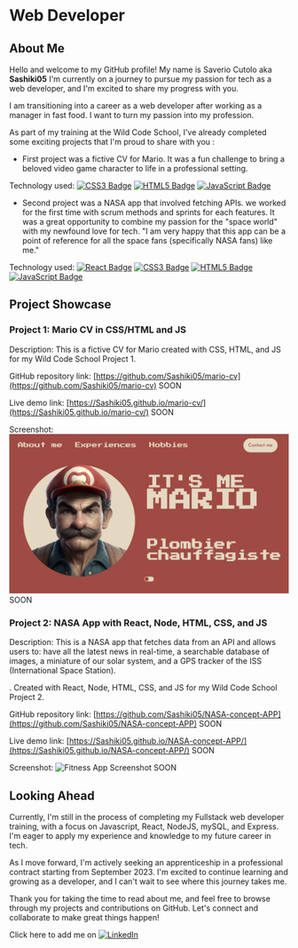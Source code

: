 <h1>Web Developer</h1>

## About Me

Hello and welcome to my GitHub profile! My name is Saverio Cutolo aka <b>Sashiki05</b> I'm currently on a journey to pursue my passion for tech as a web developer, and I'm excited to share my progress with you.

I am transitioning into a career as a web developer after working as a manager in fast food. I want to turn my passion into my profession.

As part of my training at the Wild Code School, I've already completed some exciting projects that I'm proud to share with you :
  - First project was a fictive CV for Mario. It was a fun challenge to bring a beloved video game character to life in a professional setting.

  Technology used: [![CSS3 Badge](https://img.shields.io/badge/CSS3-1572B6?style=for-the-badge&logo=css3&logoColor=white)](https://developer.mozilla.org/en-US/docs/Web/CSS)
  [![HTML5 Badge](https://img.shields.io/badge/HTML5-E34F26?style=for-the-badge&logo=html5&logoColor=white)](https://developer.mozilla.org/en-US/docs/Web/Guide/HTML/HTML5)
  [![JavaScript Badge](https://img.shields.io/badge/JavaScript-F7DF1E?style=for-the-badge&logo=JavaScript&logoColor=white)](https://developer.mozilla.org/en-US/docs/Web/JavaScript)

  - Second project was a NASA app that involved fetching APIs. we worked for the first time with scrum methods and sprints for each features. It was a great opportunity to combine my passion for the "space world" with my newfound love for tech. "I am very happy that this app can be a point of reference for all the space fans (specifically NASA fans) like me."

Technology used: [![React Badge](https://img.shields.io/badge/React-20232A?style=for-the-badge&logo=react&logoColor=61DAFB)](https://reactjs.org/)	[![CSS3 Badge](https://img.shields.io/badge/CSS3-1572B6?style=for-the-badge&logo=css3&logoColor=white)](https://developer.mozilla.org/en-US/docs/Web/CSS)
  [![HTML5 Badge](https://img.shields.io/badge/HTML5-E34F26?style=for-the-badge&logo=html5&logoColor=white)](https://developer.mozilla.org/en-US/docs/Web/Guide/HTML/HTML5)
  [![JavaScript Badge](https://img.shields.io/badge/JavaScript-F7DF1E?style=for-the-badge&logo=JavaScript&logoColor=white)](https://developer.mozilla.org/en-US/docs/Web/JavaScript)

## Project Showcase

### Project 1: Mario CV in CSS/HTML and JS

Description: This is a fictive CV for Mario created with CSS, HTML, and JS for my Wild Code School Project 1.

GitHub repository link: [https://github.com/Sashiki05/mario-cv](https://github.com/Sashiki05/mario-cv) SOON

Live demo link: [https://Sashiki05.github.io/mario-cv/](https://Sashiki05.github.io/mario-cv/) SOON

Screenshot:
![Mario CV Screenshot](./mario-cv-screenshot.png) SOON

### Project 2: NASA App with React, Node, HTML, CSS, and JS

Description: This is a NASA app that fetches data from an API and allows users to: have all the latest news in real-time, a searchable database of images, a miniature of our solar system, and a GPS tracker of the ISS (International Space Station).




. Created with React, Node, HTML, CSS, and JS for my Wild Code School Project 2.

GitHub repository link: [https://github.com/Sashiki05/NASA-concept-APP](https://github.com/Sashiki05/NASA-concept-APP) SOON

Live demo link: [https://Sashiki05.github.io/NASA-concept-APP/](https://Sashiki05.github.io/NASA-concept-APP/) SOON

Screenshot:
![Fitness App Screenshot](./NASA-concept-APP-screenshot.png) SOON

## Looking Ahead

Currently, I'm still in the process of completing my Fullstack web developer training, with a focus on Javascript, React, NodeJS, mySQL, and Express. I'm eager to apply my experience and knowledge to my future career in tech.

As I move forward, I'm actively seeking an apprenticeship in a professional contract starting from September 2023. I'm excited to continue learning and growing as a developer, and I can't wait to see where this journey takes me.

Thank you for taking the time to read about me, and feel free to browse through my projects and contributions on GitHub. Let's connect and collaborate to make great things happen!


Click here to add me on [![LinkedIn](https://img.shields.io/badge/LinkedIn-0077B5?style=for-the-badge&logo=linkedin&logoColor=white)](https://www.linkedin.com/in/saverio-cutolo/)
